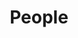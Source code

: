 ---
title: People

type: landing

sections:
  - block: people
    content:
      # title: Meet the Team
      # Choose which groups/teams of users to display.
      #   Edit `user_groups` in each user's profile to add them to one or more of these groups.
      user_groups:
          - Teachers
          - Phd Students
          - Master Students
          - Visitors
      sort_by: Params.id
      sort_ascending: true
    design:
      show_interests: false
      show_role: true
      show_social: true
---